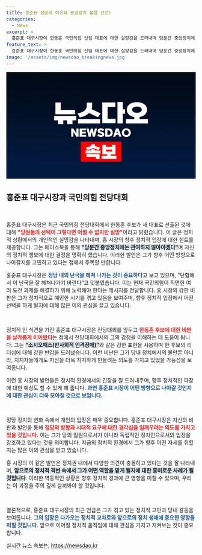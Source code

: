 ```yaml
---
title: 홍준표 실망의 이유와 중앙정치 불참 선언!
categories:
  - News
excerpt: >
  홍준표 대구시장이 한동훈 국민의힘 신임 대표에 대한 실망감을 드러내며 당분간 중앙정치에 관여하지 않겠다고 선언! 그의 직격탄은 과연 어떤 파장을 불러올지, 정치권의 관심이 집중되고 있다. 클릭해서 그의 진짜 속마음을 확인해보세요!
feature_text: >
  홍준표 대구시장이 한동훈 국민의힘 신임 대표에 대한 실망감을 드러내며 당분간 중앙정치에 관여하지 않겠다고 선언! 그의 직격탄은 과연 어떤 파장을 불러올지, 정치권의 관심이 집중되고 있다. 클릭해서 그의 진짜 속마음을 확인해보세요!
image: '/assets/img/newsdao_breakingnews.jpg'
---
```


<p><img src="/assets/img/newsdao_breakingnews.jpg" alt="firstkoreanews 속보" /></p>

<h2 data-ke-size="size26">홍준표 대구시장과 국민의힘 전당대회</h2>

<p data-ke-size="size16">&nbsp;</p>

<p>홍준표 대구시장은 최근 국민의힘 전당대회에서 한동훈 후보가 새 대표로 선출된 것에 대해 <b><span style="color: #ee2323;">"당원들의 선택이 그렇다면 어쩔 수 없지만 실망"</span></b>이라고 밝혔습니다. 이 글은 정치적 상황에서의 개인적인 실망감을 나타내며, 홍 시장의 향후 정치적 입장에 대한 힌트를 제공합니다. 그는 페이스북을 통해 <b><span style="background-color: #21538527;">"당분간 중앙정치에는 관여하지 않아야겠다"</span></b>며 자신의 정치적 행보에 대한 결정을 명확히 했습니다. 이러한 발언은 그가 향후 어떤 방향으로 나아갈지를 고민하고 있다는 점에서 주목할 만합니다. </p>

<p>홍준표 대구시장은 <b><span style="color: #1a5490;">정당 내의 난국을 헤쳐 나가는 것이 중요하다</span></b>고 보고 있으며, “단합해서 이 난국을 잘 헤쳐나가기 바란다”고 덧붙였습니다. 이는 현재 국민의힘이 직면한 여러 도전 과제를 해결하기 위해 노력해야 한다는 메시지를 전달합니다. 홍 시장의 강한 비판은 그가 정치적으로 예민한 시기를 겪고 있음을 보여주며, 향후 정치적 입장에서 어떤 선택을 하게 될지에 대해 많은 이의 관심을 끌고 있습니다.</p>

<p data-ke-size="size16">&nbsp;</p>

<p>정치적 인 식견을 가진 홍준표 대구시장은 전당대회를 앞두고 <b><span style="color: #ee2323;">한동훈 후보에 대한 비판을 날카롭게 이어왔다</span></b>는 점에서 전당대회에서의 그의 감정을 이해하는 데 도움이 됩니다. 그는 <b><span style="background-color: #21538527;">“소시오패스(반사회적 인격장애)”</span></b>와 같은 강한 표현을 사용하며 한 후보의 리더십에 대해 강한 반감을 드러냈습니다. 이런 비난은 그가 당내 정치에서의 불만뿐 아니라, 지지자들에게도 자신을 더욱 지지하게 만들려는 의도를 가지고 있었을 가능성을 보여줍니다.</p>

<p>이런 홍 시장의 발언들은 정치적 환경에서의 긴장을 잘 드러내주며, 향후 정치적인 파장에 대한 예상도 할 수 있게 해 줍니다. <b><span style="color: #1a5490;">과연 홍준표 시장이 어떤 방향으로 나아갈 것인지에 대한 관심이 더욱 모아질 것으로 보입니다.</span></b> </p>

<p data-ke-size="size16">&nbsp;</p>

<p>정당 정치의 변화 속에서 개인의 입장은 매우 중요합니다. 홍준표 대구시장은 자신의 비판과 발언을 통해 <b><span style="color: #ee2323;">정당의 방향과 시대적 요구에 대한 경각심을 일깨우려는 의도를 가지고 있을 것입니다.</span></b> 이는 그가 당의 일원으로서가 아니라 독립적인 정치인으로서의 입장을 강조하고 있다는 것을 의미합니다. 지금의 정치적 환경에서 그가 향후 어떤 자세를 취할지는 많은 이의 관심을 받고 있습니다.</p>

<p>홍 시장의 이 같은 발언은 정치권 내에서 다양한 의견이 충돌하고 있다는 것을 잘 나타내며, <b><span style="background-color: #21538527;">앞으로의 정치적 격변 속에서 그가 어떤 역할을 맡게 될지에 대한 흥미로운 사례가 될 것입니다</span></b>. 이러한 역동적인 상황은 향후 정치적 경과에 큰 영향을 미칠 수 있으며, 우리는 이 과정을 주의 깊게 살펴봐야 할 것입니다. </p>

<p data-ke-size="size16">&nbsp;</p>

<p>결론적으로, 홍준표 대구시장의 최근 언급은 그가 겪고 있는 정치적 고민과 당내 갈등을 보여줍니다. <b><span style="color: #1a5490;">그의 입장은 다가오는 정치적 교차로와 앞으로의 정치 생애에 중요한 영향을 미칠 것입니다.</span></b> 앞으로 이어질 정치적 움직임에 대해 관심을 가지고 지켜보는 것이 중요합니다.</p>
실시간 뉴스 속보는, <a href="https://newsdao.kr" rel="dofollow">https://newsdao.kr</a>


